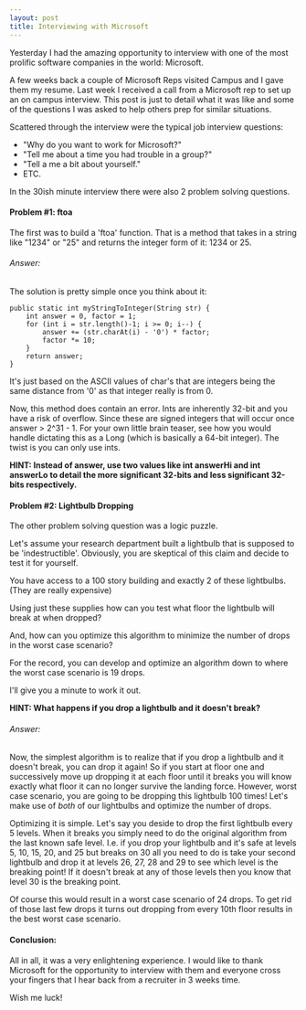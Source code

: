```yaml
---
layout: post
title: Interviewing with Microsoft
---
```


Yesterday I had the amazing opportunity to interview with one of the most prolific software companies in the world: Microsoft.

A few weeks back a couple of Microsoft Reps visited Campus and I gave them my resume. Last week I received a call from a Microsoft rep to set up an on campus interview. This post is just to detail what it was like and some of the questions I was asked to help others prep for similar situations.

Scattered through the interview were the typical job interview questions:

- "Why do you want to work for Microsoft?"
- "Tell me about a time you had trouble in a group?"
- "Tell a me a bit about yourself."
- ETC.

In the 30ish minute interview there were also 2 problem solving questions. 

#### Problem #1: ftoa

The first was to build a 'ftoa' function. That is a method that takes in a string like "1234" or "25" and returns the integer form of it: 1234 or 25.

###### Answer:

The solution is pretty simple once you think about it:

	public static int myStringToInteger(String str) {
		int answer = 0, factor = 1;
		for (int i = str.length()-1; i >= 0; i--) {
			answer += (str.charAt(i) - '0') * factor;
			factor *= 10;
		}
		return answer;
	}
	
It's just based on the ASCII values of char's that are integers being the same distance from '0' as that integer really is from 0.

Now, this method does contain an error. Ints are inherently 32-bit and you have a risk of overflow. Since these are signed integers that will occur once answer > 2^31 - 1. For your own little brain teaser, see how you would handle dictating this as a Long (which is basically a 64-bit integer). The twist is you can only use ints.

**HINT: Instead of answer, use two values like int answerHi and int answerLo to detail the more significant 32-bits and less significant 32-bits respectively.**

#### Problem #2: Lightbulb Dropping

The other problem solving question was a logic puzzle.

Let's assume your research department built a lightbulb that is supposed to be 'indestructible'. Obviously, you are skeptical of this claim and decide to test it for yourself.

You have access to a 100 story building and exactly 2 of these lightbulbs. (They are really expensive)

Using just these supplies how can you test what floor the lightbulb will break at when dropped?

And, how can you optimize this algorithm to minimize the number of drops in the worst case scenario?

For the record, you can develop and optimize an algorithm down to where the worst case scenario is 19 drops.

I'll give you a minute to work it out.

**HINT: What happens if you drop a lightbulb and it doesn't break?**

###### Answer:

Now, the simplest algorithm is to realize that if you drop a lightbulb and it doesn't break, you can drop it again! So if you start at floor one and successively move up dropping it at each floor until it breaks you will know exactly what floor it can no longer survive the landing force. However, worst case scenario, you are going to be dropping this lightbulb 100 times! Let's make use of *both* of our lightbulbs and optimize the number of drops.

Optimizing it is simple. Let's say you deside to drop the first lightbulb every 5 levels. When it breaks you simply need to do the original algorithm from the last known safe level. I.e. if you drop your lightbulb and it's safe at levels 5, 10, 15, 20, and 25 but breaks on 30 all you need to do is take your second lightbulb and drop it at levels 26, 27, 28 and 29 to see which level is the breaking point! If it doesn't break at any of those levels then you know that level 30 is the breaking point.

Of course this would result in a worst case scenario of 24 drops. To get rid of those last few drops it turns out dropping from every 10th floor results in the best worst case scenario.

#### Conclusion:

All in all, it was a very enlightening experience. I would like to thank Microsoft for the opportunity to interview with them and everyone cross your fingers that I hear back from a recruiter in 3 weeks time.

Wish me luck!